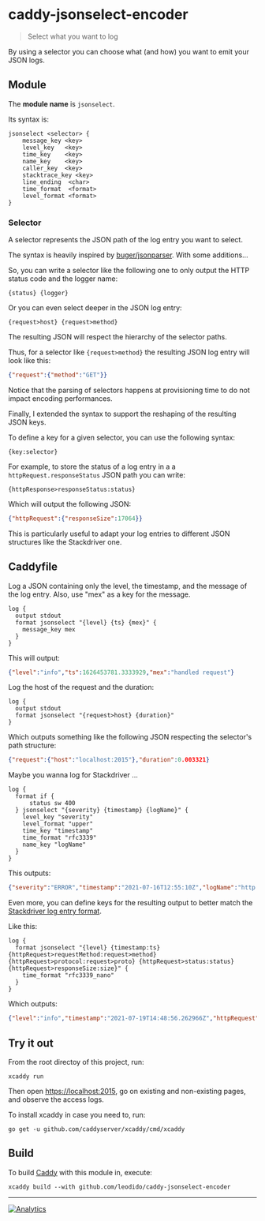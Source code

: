# caddy-jsonselect-encoder

> Select what you want to log

By using a selector you can choose what (and how) you want to emit your JSON logs.

## Module

The **module name** is `jsonselect`.

Its syntax is:

```caddyfile
jsonselect <selector> {
    message_key <key>
    level_key   <key>
    time_key    <key>
    name_key    <key>
    caller_key  <key>
    stacktrace_key <key>
    line_ending  <char>
    time_format  <format>
    level_format <format>
}
```

### Selector

A selector represents the JSON path of the log entry you want to select.

The syntax is heavily inspired by [buger/jsonparser](https://github.com/buger/jsonparser). With some additions...

So, you can write a selector like the following one to only output the HTTP status code and the logger name:

```caddyfile
{status} {logger}
```

Or you can even select deeper in the JSON log entry:

```caddyfile
{request>host} {request>method}
```

The resulting JSON will respect the hierarchy of the selector paths.

Thus, for a selector like `{request>method}` the resulting JSON log entry will look like this:

```json
{"request":{"method":"GET"}}
```

Notice that the parsing of selectors happens at provisioning time to do not impact encoding performances.

Finally, I extended the syntax to support the reshaping of the resulting JSON keys.

To define a key for a given selector, you can use the following syntax:

```caddyfile
{key:selector}
```

For example, to store the status of a log entry in a a `httpRequest.responseStatus` JSON path you can write:

```caddyfile
{httpResponse>responseStatus:status}
```

Which will output the following JSON:

```json
{"httpRequest":{"responseSize":17064}}
```

This is particularly useful to adapt your log entries to different JSON structures like the Stackdriver one.

## Caddyfile

Log a JSON containing only the level, the timestamp, and the message of the log entry.
Also, use "mex" as a key for the message.

```console
log {
  output stdout
  format jsonselect "{level} {ts} {mex}" {
    message_key mex
  }
}
```

This will output:

```json
{"level":"info","ts":1626453781.3333929,"mex":"handled request"}
```

Log the host of the request and the duration:

```caddyfile
log {
  output stdout
  format jsonselect "{request>host} {duration}"
}
```

Which outputs something like the following JSON respecting the selector's path structure:

```json
{"request":{"host":"localhost:2015"},"duration":0.003321}
```

Maybe you wanna log for Stackdriver ...

```caddyfile
log {
  format if {
      status sw 400
  } jsonselect "{severity} {timestamp} {logName}" {
    level_key "severity"
    level_format "upper"
    time_key "timestamp"
    time_format "rfc3339"
    name_key "logName"
  }
}
```

This outputs:

```json
{"severity":"ERROR","timestamp":"2021-07-16T12:55:10Z","logName":"http.log.access.log0"}
```

Even more, you can define keys for the resulting output to better match the [Stackdriver log entry format](https://cloud.google.com/logging/docs/reference/v2/rest/v2/LogEntry).

Like this:

```caddyfile
log {
  format jsonselect "{level} {timestamp:ts} {httpRequest>requestMethod:request>method} {httpRequest>protocol:request>proto} {httpRequest>status:status} {httpRequest>responseSize:size}" {
    time_format "rfc3339_nano"
  }
}
```

Which outputs:

```json
{"level":"info","timestamp":"2021-07-19T14:48:56.262966Z","httpRequest":{"protocol":"HTTP/2.0","requestMethod":"GET","responseSize":17604,"status":200}}
```

## Try it out

From the root directoy of this project, run:

```console
xcaddy run
```

Then open <https://localhost:2015>, go on existing and non-existing pages, and observe the access logs.

To install xcaddy in case you need to, run:

```console
go get -u github.com/caddyserver/xcaddy/cmd/xcaddy
```

## Build

To build [Caddy](https://github.com/caddyserver/caddy) with this module in, execute:

```console
xcaddy build --with github.com/leodido/caddy-jsonselect-encoder
```

---

[![Analytics](https://ga-beacon.appspot.com/UA-49657176-1/caddy-jsonselect-encoder?flat)](https://github.com/igrigorik/ga-beacon)
